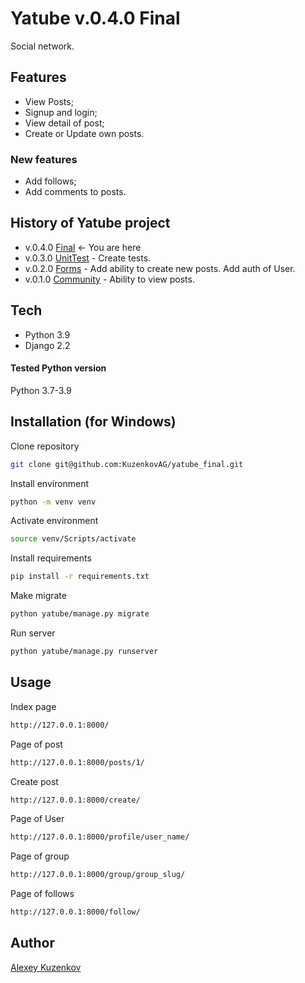 # Yatube v.0.4.0 Final
Social network. 

## Features
- View Posts;
- Signup and login; 
- View detail of post;
- Create or Update own posts.

### New features
- Add follows;
- Add comments to posts.

## History of Yatube project
- v.0.4.0 [Final]  <- You are here
- v.0.3.0 [UnitTest] - Create tests.
- v.0.2.0 [Forms] - Add ability to create new posts. Add auth of User.
- v.0.1.0 [Community] - Ability to view posts.

## Tech
- Python 3.9
- Django 2.2

#### Tested Python version
Python 3.7-3.9


## Installation (for Windows)
Clone repository
```sh
git clone git@github.com:KuzenkovAG/yatube_final.git
```
Install environment
```sh
python -m venv venv
```
Activate environment
```sh
source venv/Scripts/activate
```
Install requirements
```sh
pip install -r requirements.txt
```
Make migrate
```sh
python yatube/manage.py migrate
```
Run server
```sh
python yatube/manage.py runserver
```

## Usage
Index page
```sh
http://127.0.0.1:8000/
```
Page of post
```sh
http://127.0.0.1:8000/posts/1/
```
Create post
```sh
http://127.0.0.1:8000/create/
```
Page of User
```sh
http://127.0.0.1:8000/profile/user_name/
```
Page of group
```sh
http://127.0.0.1:8000/group/group_slug/
```
Page of follows
```sh
http://127.0.0.1:8000/follow/
```


## Author
[Alexey Kuzenkov]


   [Alexey Kuzenkov]: <https://github.com/KuzenkovAG>

   [Final]: <https://github.com/KuzenkovAG/yatube_final>
   [UnitTest]: <https://github.com/KuzenkovAG/yatube_tests>
   [Forms]: <https://github.com/KuzenkovAG/yatube_forms>
   [Community]: <https://github.com/KuzenkovAG/yatube_community>